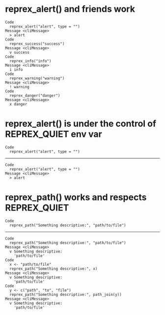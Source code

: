 # reprex_alert() and friends work

    Code
      reprex_alert("alert", type = "")
    Message <cliMessage>
      > alert
    Code
      reprex_success("success")
    Message <cliMessage>
      v success
    Code
      reprex_info("info")
    Message <cliMessage>
      i info
    Code
      reprex_warning("warning")
    Message <cliMessage>
      ! warning
    Code
      reprex_danger("danger")
    Message <cliMessage>
      x danger

# reprex_alert() is under the control of REPREX_QUIET env var

    Code
      reprex_alert("alert", type = "")

---

    Code
      reprex_alert("alert", type = "")
    Message <cliMessage>
      > alert

# reprex_path() works and respects REPREX_QUIET

    Code
      reprex_path("Something descriptive:", "path/to/file")

---

    Code
      reprex_path("Something descriptive:", "path/to/file")
    Message <cliMessage>
      v Something descriptive:
        'path/to/file'
    Code
      x <- "path/to/file"
      reprex_path("Something descriptive:", x)
    Message <cliMessage>
      v Something descriptive:
        'path/to/file'
    Code
      y <- c("path", "to", "file")
      reprex_path("Something descriptive:", path_join(y))
    Message <cliMessage>
      v Something descriptive:
        'path/to/file'

